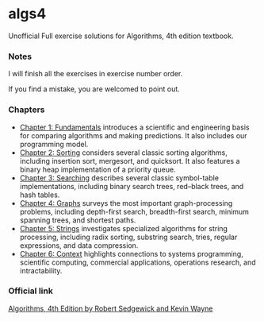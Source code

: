 # algs4
Unofficial Full exercise solutions for Algorithms, 4th edition textbook.

### Notes
I will finish all the exercises in exercise number order.

If you find a mistake, you are welcomed to point out.

### Chapters
* [Chapter 1: Fundamentals](Chapter%201) introduces a scientific and engineering basis for comparing algorithms and making predictions. It also includes our programming model.
* [Chapter 2: Sorting](Chapter%202) considers several classic sorting algorithms, including insertion sort, mergesort, and quicksort. It also features a binary heap implementation of a priority queue.
* [Chapter 3: Searching](Chapter%203) describes several classic symbol-table implementations, including binary search trees, red–black trees, and hash tables.
* [Chapter 4: Graphs](Chapter%204) surveys the most important graph-processing problems, including depth-first search, breadth-first search, minimum spanning trees, and shortest paths.
* [Chapter 5: Strings](Chapter%205) investigates specialized algorithms for string processing, including radix sorting, substring search, tries, regular expressions, and data compression.
* [Chapter 6: Context](Chapter%206.md) highlights connections to systems programming, scientific computing, commercial applications, operations research, and intractability.

### Official link
[Algorithms, 4th Edition by Robert Sedgewick and Kevin Wayne](http://algs4.cs.princeton.edu/home/)
